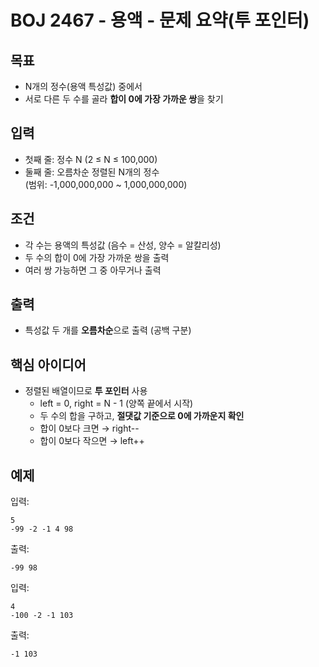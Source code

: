 # BOJ 2467 - 용액 - 문제 요약(투 포인터)

## 목표

- N개의 정수(용액 특성값) 중에서
- 서로 다른 두 수를 골라 **합이 0에 가장 가까운 쌍**을 찾기

## 입력

- 첫째 줄: 정수 N (2 ≤ N ≤ 100,000)
- 둘째 줄: 오름차순 정렬된 N개의 정수  
  (범위: -1,000,000,000 ~ 1,000,000,000)

## 조건

- 각 수는 용액의 특성값 (음수 = 산성, 양수 = 알칼리성)
- 두 수의 합이 0에 가장 가까운 쌍을 출력
- 여러 쌍 가능하면 그 중 아무거나 출력

## 출력

- 특성값 두 개를 **오름차순**으로 출력 (공백 구분)

## 핵심 아이디어

- 정렬된 배열이므로 **투 포인터** 사용
  - left = 0, right = N - 1 (양쪽 끝에서 시작)
  - 두 수의 합을 구하고, **절댓값 기준으로 0에 가까운지 확인**
  - 합이 0보다 크면 → right--
  - 합이 0보다 작으면 → left++

## 예제

입력:

```
5
-99 -2 -1 4 98
```

출력:

```
-99 98
```

입력:

```
4
-100 -2 -1 103
```

출력:

```
-1 103
```
